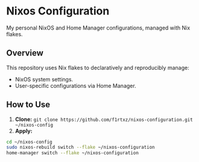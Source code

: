 # Nixos Configuration

My personal NixOS and Home Manager configurations, managed with Nix flakes.

## Overview

This repository uses Nix flakes to declaratively and reproducibly manage:
- NixOS system settings.
- User-specific configurations via Home Manager.

## How to Use

1.  **Clone:** `git clone https://github.com/f1rtxz/nixos-configuration.git ~/nixos-config`
2.  **Apply:**
  
```bash
cd ~/nixos-config
sudo nixos-rebuild switch --flake ~/nixos-configuration
home-manager switch --flake ~/nixos-configuration
```
